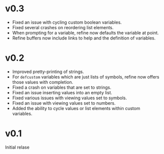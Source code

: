 # v0.3

* Fixed an issue with cycling custom boolean variables.
* Fixed several crashes on reordering list elements.
* When prompting for a variable, refine now defaults the variable at
  point.
* Refine buffers now include links to help and the definition of
  variables.

# v0.2

* Improved pretty-printing of strings.
* For `defcustom` variables which are just lists of symbols, refine
  now offers those values with completion.
* Fixed a crash on variables that are set to strings.
* Fixed an issue inserting values into an empty list.
* Fixed various issues with viewing values set to symbols.
* Fixed an issue with viewing values set to numbers.
* Added the ability to cycle values or list elements within custom
  variables.

# v0.1

Initial relase
